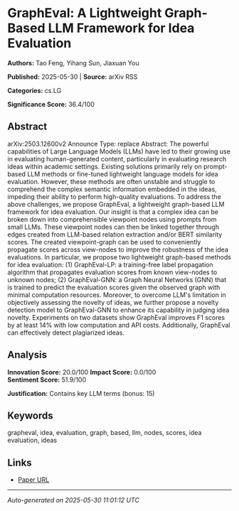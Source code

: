 # GraphEval: A Lightweight Graph-Based LLM Framework for Idea Evaluation

**Authors:** Tao Feng, Yihang Sun, Jiaxuan You

**Published:** 2025-05-30 | **Source:** arXiv RSS

**Categories:** cs.LG

**Significance Score:** 36.4/100

## Abstract

arXiv:2503.12600v2 Announce Type: replace 
Abstract: The powerful capabilities of Large Language Models (LLMs) have led to their growing use in evaluating human-generated content, particularly in evaluating research ideas within academic settings. Existing solutions primarily rely on prompt-based LLM methods or fine-tuned lightweight language models for idea evaluation. However, these methods are often unstable and struggle to comprehend the complex semantic information embedded in the ideas, impeding their ability to perform high-quality evaluations. To address the above challenges, we propose GraphEval, a lightweight graph-based LLM framework for idea evaluation. Our insight is that a complex idea can be broken down into comprehensible viewpoint nodes using prompts from small LLMs. These viewpoint nodes can then be linked together through edges created from LLM-based relation extraction and/or BERT similarity scores. The created viewpoint-graph can be used to conveniently propagate scores across view-nodes to improve the robustness of the idea evaluations. In particular, we propose two lightweight graph-based methods for idea evaluation: (1) GraphEval-LP: a training-free label propagation algorithm that propagates evaluation scores from known view-nodes to unknown nodes; (2) GraphEval-GNN: a Graph Neural Networks (GNN) that is trained to predict the evaluation scores given the observed graph with minimal computation resources. Moreover, to overcome LLM's limitation in objectively assessing the novelty of ideas, we further propose a novelty detection model to GraphEval-GNN to enhance its capability in judging idea novelty. Experiments on two datasets show GraphEval improves F1 scores by at least 14% with low computation and API costs. Additionally, GraphEval can effectively detect plagiarized ideas.

## Analysis

**Innovation Score:** 20.0/100
**Impact Score:** 0.0/100  
**Sentiment Score:** 51.9/100

**Justification:** Contains key LLM terms (bonus: 15)

## Keywords

grapheval, idea, evaluation, graph, based, llm, nodes, scores, idea evaluation, ideas

## Links

- [Paper URL](https://arxiv.org/abs/2503.12600)

---
*Auto-generated on 2025-05-30 11:01:12 UTC*
